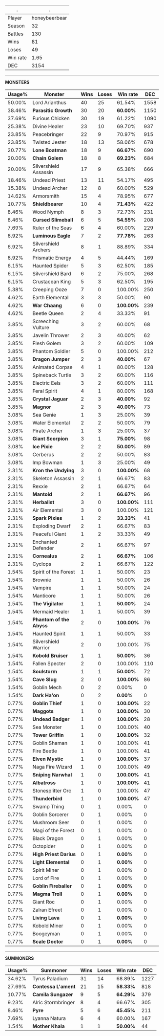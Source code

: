 .|.
|-|-
Player|honeybeerbear
Season|32
Battles|130
Wins|81
Loses|49
Win rate|1.65
DEC|3154

---
**MONSTERS**

Usage%|Monster|Wins|Loses|Win rate|DEC|
-|-|-|-|-|-|
50.00%|Lord Arianthus|40|25|61.54%|1558|
38.46%|**Parasitic Growth**|30|20|**60.00%**|1150|
37.69%|Furious Chicken|30|19|61.22%|1090|
25.38%|Divine Healer|23|10|69.70%|937|
23.85%|Peacebringer|22|9|70.97%|915|
23.85%|Twisted Jester|18|13|58.06%|678|
20.77%|**Lone Boatman**|18|9|**66.67%**|690|
20.00%|**Chain Golem**|18|8|**69.23%**|684|
20.00%|Silvershield Assassin|17|9|65.38%|666|
18.46%|Undead Priest|13|11|54.17%|495|
15.38%|Undead Archer|12|8|60.00%|529|
14.62%|Armorsmith|15|4|78.95%|677|
10.77%|**Shieldbearer**|10|4|**71.43%**|422|
8.46%|Wood Nymph|8|3|72.73%|231|
8.46%|**Cursed Slimeball**|6|5|**54.55%**|208|
7.69%|Ruler of the Seas|6|4|60.00%|229|
6.92%|**Luminous Eagle**|7|2|**77.78%**|263|
6.92%|Silvershield Archers|8|1|88.89%|334|
6.92%|Prismatic Energy|4|5|44.44%|169|
6.15%|Haunted Spider|5|3|62.50%|185|
6.15%|Silvershield Bard|6|2|75.00%|268|
6.15%|Crustacean King|5|3|62.50%|195|
5.38%|Creeping Ooze|7|0|100.00%|250|
4.62%|Earth Elemental|3|3|50.00%|90|
4.62%|**War Chaang**|6|0|**100.00%**|239|
4.62%|Beetle Queen|2|4|33.33%|91|
3.85%|Screeching Vulture|3|2|60.00%|68|
3.85%|Javelin Thrower|2|3|40.00%|62|
3.85%|Flesh Golem|3|2|60.00%|109|
3.85%|Phantom Soldier|5|0|100.00%|212|
3.85%|**Dragon Jumper**|2|3|**40.00%**|67|
3.85%|Animated Corpse|4|1|80.00%|128|
3.85%|Spineback Turtle|3|2|60.00%|116|
3.85%|Electric Eels|3|2|60.00%|111|
3.85%|Feral Spirit|4|1|80.00%|168|
3.85%|**Crystal Jaguar**|2|3|**40.00%**|92|
3.85%|**Magnor**|2|3|**40.00%**|73|
3.08%|Sea Genie|1|3|25.00%|39|
3.08%|Water Elemental|2|2|50.00%|79|
3.08%|Pirate Archer|1|3|25.00%|37|
3.08%|**Giant Scorpion**|3|1|**75.00%**|98|
3.08%|**Ice Pixie**|2|2|**50.00%**|89|
3.08%|Cerberus|2|2|50.00%|83|
3.08%|Imp Bowman|1|3|25.00%|49|
2.31%|**Kron the Undying**|3|0|**100.00%**|68|
2.31%|Skeleton Assassin|2|1|66.67%|83|
2.31%|Rexxie|2|1|66.67%|64|
2.31%|**Mantoid**|2|1|**66.67%**|96|
2.31%|**Herbalist**|3|0|**100.00%**|111|
2.31%|Air Elemental|3|0|100.00%|121|
2.31%|**Spark Pixies**|1|2|**33.33%**|41|
2.31%|Exploding Dwarf|2|1|66.67%|83|
2.31%|Peaceful Giant|1|2|33.33%|49|
2.31%|Enchanted Defender|2|1|66.67%|97|
2.31%|**Cornealus**|2|1|**66.67%**|106|
2.31%|Cyclops|2|1|66.67%|122|
1.54%|Spirit of the Forest|1|1|50.00%|23|
1.54%|Brownie|1|1|50.00%|26|
1.54%|Vampire|1|1|50.00%|24|
1.54%|Manticore|1|1|50.00%|26|
1.54%|**The Vigilator**|1|1|**50.00%**|24|
1.54%|Mermaid Healer|1|1|50.00%|39|
1.54%|**Phantom of the Abyss**|2|0|**100.00%**|76|
1.54%|Haunted Spirit|1|1|50.00%|33|
1.54%|Silvershield Warrior|2|0|100.00%|75|
1.54%|**Kobold Bruiser**|1|1|**50.00%**|36|
1.54%|Fallen Specter|2|0|100.00%|110|
1.54%|**Soulstorm**|1|1|**50.00%**|72|
1.54%|**Cave Slug**|2|0|**100.00%**|86|
1.54%|Goblin Mech|0|2|0.00%|0|
1.54%|**Dark Ha'on**|0|2|**0.00%**|0|
0.77%|**Goblin Thief**|1|0|**100.00%**|22|
0.77%|**Maggots**|1|0|**100.00%**|30|
0.77%|**Undead Badger**|1|0|**100.00%**|28|
0.77%|Sea Monster|1|0|100.00%|40|
0.77%|**Tower Griffin**|1|0|**100.00%**|32|
0.77%|Goblin Shaman|1|0|100.00%|41|
0.77%|Fire Beetle|1|0|100.00%|41|
0.77%|**Elven Mystic**|1|0|**100.00%**|37|
0.77%|Naga Fire Wizard|1|0|100.00%|49|
0.77%|**Sniping Narwhal**|1|0|**100.00%**|41|
0.77%|**Albatross**|1|0|**100.00%**|41|
0.77%|Stonesplitter Orc|1|0|100.00%|47|
0.77%|**Thunderbird**|1|0|**100.00%**|47|
0.77%|Swamp Thing|0|1|0.00%|0|
0.77%|Goblin Sorcerer|0|1|0.00%|0|
0.77%|Mushroom Seer|0|1|0.00%|0|
0.77%|Magi of the Forest|0|1|0.00%|0|
0.77%|Black Dragon|0|1|0.00%|0|
0.77%|Octopider|0|1|0.00%|0|
0.77%|**High Priest Darius**|0|1|**0.00%**|0|
0.77%|**Light Elemental**|0|1|**0.00%**|0|
0.77%|Spirit Miner|0|1|0.00%|0|
0.77%|Lord of Fire|0|1|0.00%|0|
0.77%|**Goblin Fireballer**|0|1|**0.00%**|0|
0.77%|**Magma Troll**|0|1|**0.00%**|0|
0.77%|Giant Roc|0|1|0.00%|0|
0.77%|Zalran Efreet|0|1|0.00%|0|
0.77%|**Living Lava**|0|1|**0.00%**|0|
0.77%|Kobold Miner|0|1|0.00%|0|
0.77%|Boogeyman|0|1|0.00%|0|
0.77%|**Scale Doctor**|0|1|**0.00%**|0|

---
**SUMMONERS**

Usage%|Summoner|Wins|Loses|Win rate|DEC|
-|-|-|-|-|-|
34.62%|Tyrus Paladium|31|14|68.89%|1227|
27.69%|**Contessa L'ament**|21|15|**58.33%**|818|
10.77%|**Camila Sungazer**|9|5|**64.29%**|379|
9.23%|Alric Stormbringer|8|4|66.67%|305|
8.46%|**Pyre**|5|6|**45.45%**|211|
7.69%|Lyanna Natura|6|4|60.00%|167|
1.54%|**Mother Khala**|1|1|**50.00%**|44|
